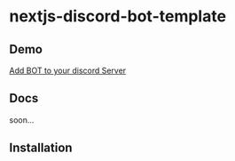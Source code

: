 # nextjs-discord-bot-template

## Demo 
[Add BOT to your discord Server](https://discord.com/api/oauth2/authorize?client_id=1060978886378266736&permissions=277025445888&scope=bot%20applications.commands)  


## Docs
soon...


## Installation
